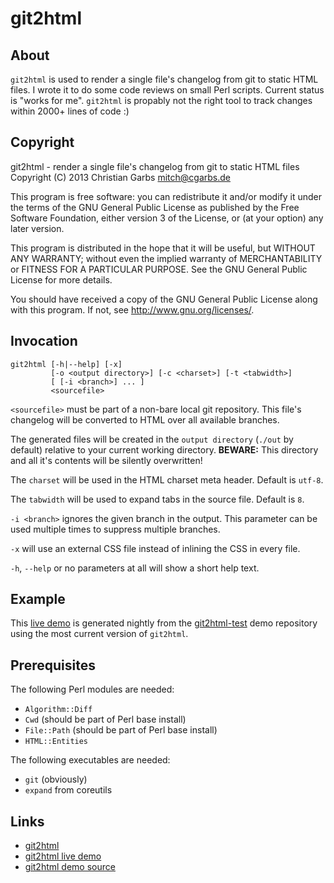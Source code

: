 git2html
========

## About

`git2html` is used to render a single file's changelog from git to static HTML files.
I wrote it to do some code reviews on small Perl scripts.
Current status is "works for me".
`git2html` is propably not the right tool to track changes within 2000+ lines of code :)

## Copyright

git2html - render a single file's changelog from git to static HTML files  
Copyright (C) 2013  Christian Garbs <mitch@cgarbs.de>

This program is free software: you can redistribute it and/or modify
it under the terms of the GNU General Public License as published by
the Free Software Foundation, either version 3 of the License, or
(at your option) any later version.

This program is distributed in the hope that it will be useful,
but WITHOUT ANY WARRANTY; without even the implied warranty of
MERCHANTABILITY or FITNESS FOR A PARTICULAR PURPOSE.  See the
GNU General Public License for more details.

You should have received a copy of the GNU General Public License
along with this program.  If not, see <http://www.gnu.org/licenses/>.

## Invocation

    git2html [-h|--help] [-x]
             [-o <output directory>] [-c <charset>] [-t <tabwidth>]
             [ [-i <branch>] ... ]
             <sourcefile>

`<sourcefile>` must be part of a non-bare local git repository.
This file's changelog will be converted to HTML over all available branches.

The generated files will be created in the `output directory` (`./out`
by default) relative to your current working directory.
**BEWARE:** This directory and all it's contents will be silently overwritten!

The `charset` will be used in the HTML charset meta header.  Default is `utf-8`.

The `tabwidth` will be used to expand tabs in the source file.  Default is `8`.

`-i <branch>` ignores the given branch in the output.  This parameter
can be used multiple times to suppress multiple branches.

`-x` will use an external CSS file instead of inlining the CSS in every file.

`-h`, `--help` or no parameters at all will show a short help text.

## Example

This [live demo](http://www.cgarbs.de/stuff/git2html-test/) is generated nightly from the
[git2html-test](https://github.com/mmitch/git2html-test/) demo repository
using the most current version of `git2html`.

## Prerequisites

The following Perl modules are needed:

* `Algorithm::Diff`
* `Cwd` (should be part of Perl base install)
* `File::Path` (should be part of Perl base install)
* `HTML::Entities`

The following executables are needed:

* `git` (obviously)
* `expand` from coreutils

## Links

* [git2html](https://github.com/mmitch/git2html-test/)
* [git2html live demo](http://www.cgarbs.de/stuff/git2html-test/)
* [git2html demo source](https://github.com/mmitch/git2html-test/)
